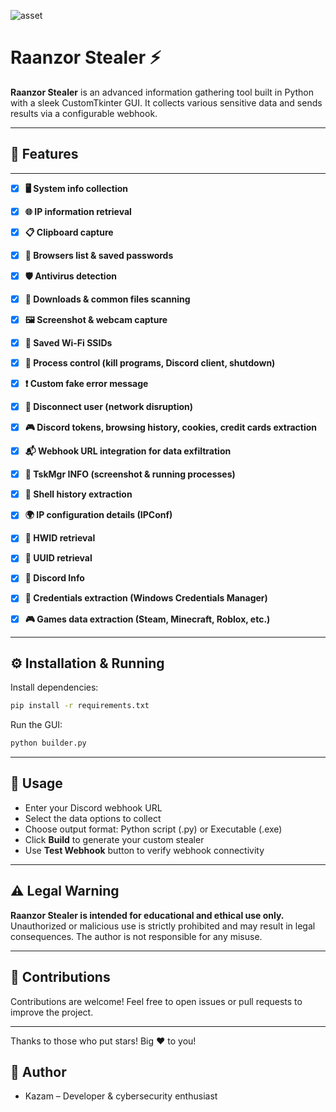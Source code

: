 ![asset](https://github.com/user-attachments/assets/df536d9c-7b1d-4ebd-8ea3-e510f5651dcf)



# Raanzor Stealer ⚡️

**Raanzor Stealer** is an advanced information gathering tool built in Python with a sleek CustomTkinter GUI. It collects various sensitive data and sends results via a configurable webhook.

---

## 🚀 Features

---
- [x] **🖥️ System info collection**  
- [x] **🌐 IP information retrieval**  
- [x] **📋 Clipboard capture**  
- [x] **📝 Browsers list & saved passwords**  
- [x] **🛡️ Antivirus detection**  
- [x] **📁 Downloads & common files scanning**  
- [x] **🖼️ Screenshot & webcam capture**  
- [x] **📶 Saved Wi-Fi SSIDs**  
- [x] **🧨 Process control (kill programs, Discord client, shutdown)**  
- [x] **❗ Custom fake error message**  
- [x] **🔌 Disconnect user (network disruption)**  
- [x] **🎮 Discord tokens, browsing history, cookies, credit cards extraction**  
- [x] **📬 Webhook URL integration for data exfiltration**  
- [x] **🧾 TskMgr INFO (screenshot & running processes)**  
- [x] **🧠 Shell history extraction**  
- [x] **🌍 IP configuration details (IPConf)**  
- [x] **💽 HWID retrieval**  
- [x] **🧬 UUID retrieval**  
- [x] **👤 Discord Info**  
- [x] **🔑 Credentials extraction (Windows Credentials Manager)**  
- [x] **🎮 Games data extraction (Steam, Minecraft, Roblox, etc.)**  


---

## ⚙️ Installation & Running

Install dependencies:

```bash
pip install -r requirements.txt
````

Run the GUI:

```bash
python builder.py
```

---

## 🎯 Usage

* Enter your Discord webhook URL
* Select the data options to collect
* Choose output format: Python script (.py) or Executable (.exe)
* Click **Build** to generate your custom stealer
* Use **Test Webhook** button to verify webhook connectivity

---

## ⚠️ Legal Warning

**Raanzor Stealer is intended for educational and ethical use only.**
Unauthorized or malicious use is strictly prohibited and may result in legal consequences.
The author is not responsible for any misuse.

---

## 🤝 Contributions

Contributions are welcome! Feel free to open issues or pull requests to improve the project.

---

Thanks to those who put stars! Big ❤️ to you!

## 👤 Author

* Kazam – Developer & cybersecurity enthusiast

